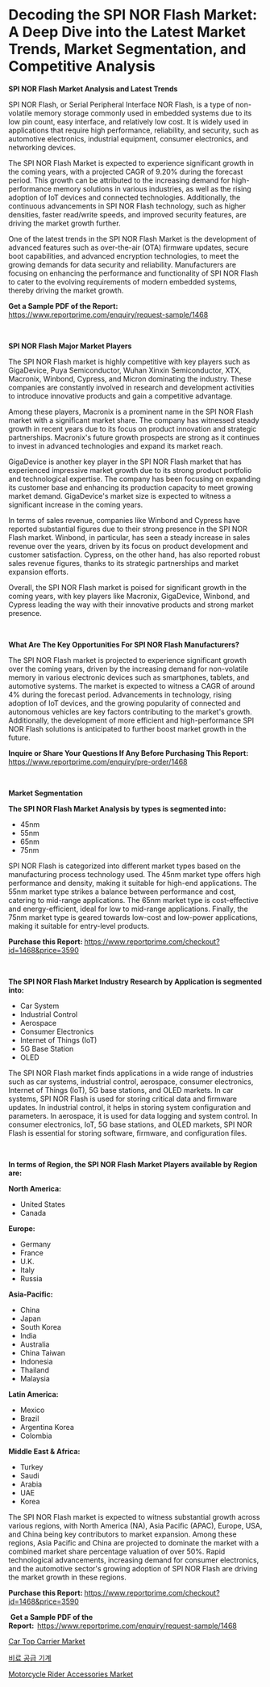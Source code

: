 <p><h1>Decoding the SPI NOR Flash Market: A Deep Dive into the Latest Market Trends, Market Segmentation, and Competitive Analysis</h1></p><p><strong>SPI NOR Flash Market Analysis and Latest Trends</strong></p>
<p><p>SPI NOR Flash, or Serial Peripheral Interface NOR Flash, is a type of non-volatile memory storage commonly used in embedded systems due to its low pin count, easy interface, and relatively low cost. It is widely used in applications that require high performance, reliability, and security, such as automotive electronics, industrial equipment, consumer electronics, and networking devices.</p><p>The SPI NOR Flash Market is expected to experience significant growth in the coming years, with a projected CAGR of 9.20% during the forecast period. This growth can be attributed to the increasing demand for high-performance memory solutions in various industries, as well as the rising adoption of IoT devices and connected technologies. Additionally, the continuous advancements in SPI NOR Flash technology, such as higher densities, faster read/write speeds, and improved security features, are driving the market growth further.</p><p>One of the latest trends in the SPI NOR Flash Market is the development of advanced features such as over-the-air (OTA) firmware updates, secure boot capabilities, and advanced encryption technologies, to meet the growing demands for data security and reliability. Manufacturers are focusing on enhancing the performance and functionality of SPI NOR Flash to cater to the evolving requirements of modern embedded systems, thereby driving the market growth.</p></p>
<p><strong>Get a Sample PDF of the Report:&nbsp;</strong> <a href="https://www.reportprime.com/enquiry/request-sample/1468">https://www.reportprime.com/enquiry/request-sample/1468</a></p>
<p>&nbsp;</p>
<p><strong>SPI NOR Flash Major Market Players</strong></p>
<p><p>The SPI NOR Flash market is highly competitive with key players such as GigaDevice, Puya Semiconductor, Wuhan Xinxin Semiconductor, XTX, Macronix, Winbond, Cypress, and Micron dominating the industry. These companies are constantly involved in research and development activities to introduce innovative products and gain a competitive advantage.</p><p>Among these players, Macronix is a prominent name in the SPI NOR Flash market with a significant market share. The company has witnessed steady growth in recent years due to its focus on product innovation and strategic partnerships. Macronix's future growth prospects are strong as it continues to invest in advanced technologies and expand its market reach.</p><p>GigaDevice is another key player in the SPI NOR Flash market that has experienced impressive market growth due to its strong product portfolio and technological expertise. The company has been focusing on expanding its customer base and enhancing its production capacity to meet growing market demand. GigaDevice's market size is expected to witness a significant increase in the coming years.</p><p>In terms of sales revenue, companies like Winbond and Cypress have reported substantial figures due to their strong presence in the SPI NOR Flash market. Winbond, in particular, has seen a steady increase in sales revenue over the years, driven by its focus on product development and customer satisfaction. Cypress, on the other hand, has also reported robust sales revenue figures, thanks to its strategic partnerships and market expansion efforts.</p><p>Overall, the SPI NOR Flash market is poised for significant growth in the coming years, with key players like Macronix, GigaDevice, Winbond, and Cypress leading the way with their innovative products and strong market presence.</p></p>
<p>&nbsp;</p>
<p><strong>What Are The Key Opportunities For SPI NOR Flash Manufacturers?</strong></p>
<p><p>The SPI NOR Flash market is projected to experience significant growth over the coming years, driven by the increasing demand for non-volatile memory in various electronic devices such as smartphones, tablets, and automotive systems. The market is expected to witness a CAGR of around 4% during the forecast period. Advancements in technology, rising adoption of IoT devices, and the growing popularity of connected and autonomous vehicles are key factors contributing to the market's growth. Additionally, the development of more efficient and high-performance SPI NOR Flash solutions is anticipated to further boost market growth in the future.</p></p>
<p><strong>Inquire or Share Your Questions If Any Before Purchasing This Report:</strong> <a href="https://www.reportprime.com/enquiry/pre-order/1468">https://www.reportprime.com/enquiry/pre-order/1468</a></p>
<p>&nbsp;</p>
<p><strong>Market Segmentation</strong></p>
<p><strong>The SPI NOR Flash Market Analysis by types is segmented into:</strong></p>
<p><ul><li>45nm</li><li>55nm</li><li>65nm</li><li>75nm</li></ul></p>
<p><p>SPI NOR Flash is categorized into different market types based on the manufacturing process technology used. The 45nm market type offers high performance and density, making it suitable for high-end applications. The 55nm market type strikes a balance between performance and cost, catering to mid-range applications. The 65nm market type is cost-effective and energy-efficient, ideal for low to mid-range applications. Finally, the 75nm market type is geared towards low-cost and low-power applications, making it suitable for entry-level products.</p></p>
<p><strong>Purchase this Report:&nbsp;</strong><a href="https://www.reportprime.com/checkout?id=1468&price=3590">https://www.reportprime.com/checkout?id=1468&price=3590</a></p>
<p>&nbsp;</p>
<p><strong>The SPI NOR Flash Market Industry Research by Application is segmented into:</strong></p>
<p><ul><li>Car System</li><li>Industrial Control</li><li>Aerospace</li><li>Consumer Electronics</li><li>Internet of Things (IoT)</li><li>5G Base Station</li><li>OLED</li></ul></p>
<p><p>The SPI NOR Flash market finds applications in a wide range of industries such as car systems, industrial control, aerospace, consumer electronics, Internet of Things (IoT), 5G base stations, and OLED markets. In car systems, SPI NOR Flash is used for storing critical data and firmware updates. In industrial control, it helps in storing system configuration and parameters. In aerospace, it is used for data logging and system control. In consumer electronics, IoT, 5G base stations, and OLED markets, SPI NOR Flash is essential for storing software, firmware, and configuration files.</p></p>
<p>&nbsp;</p>
<p><strong>In terms of Region, the SPI NOR Flash Market Players available by Region are:</strong></p>
<p>
    <p> <strong> North America: </strong>
        <ul>
            <li>United States</li>
            <li>Canada</li>
        </ul>
        </p> 
    <p> <strong> Europe: </strong>
        <ul>
            <li>Germany</li>
            <li>France</li>
            <li>U.K.</li>
            <li>Italy</li>
            <li>Russia</li>
        </ul>
        </p> 
    <p> <strong> Asia-Pacific: </strong>
        <ul>
            <li>China</li>
            <li>Japan</li>
            <li>South Korea</li>
            <li>India</li>
            <li>Australia</li>
            <li>China Taiwan</li>
            <li>Indonesia</li>
            <li>Thailand</li>
            <li>Malaysia</li>
        </ul>
        </p> 
    <p> <strong> Latin America: </strong>
        <ul>
            <li>Mexico</li>
            <li>Brazil</li>
            <li>Argentina Korea</li>
            <li>Colombia</li>
        </ul>
        </p> 
    <p> <strong> Middle East & Africa: </strong>
        <ul>
            <li>Turkey</li>
            <li>Saudi</li>
            <li>Arabia</li>
            <li>UAE</li>
            <li>Korea</li>
        </ul>
    </p>
    </p>
<p><p>The SPI NOR Flash market is expected to witness substantial growth across various regions, with North America (NA), Asia Pacific (APAC), Europe, USA, and China being key contributors to market expansion. Among these regions, Asia Pacific and China are projected to dominate the market with a combined market share percentage valuation of over 50%. Rapid technological advancements, increasing demand for consumer electronics, and the automotive sector's growing adoption of SPI NOR Flash are driving the market growth in these regions.</p></p>
<p><strong>Purchase this Report: </strong><a href="https://www.reportprime.com/checkout?id=1468&price=3590">https://www.reportprime.com/checkout?id=1468&price=3590</a></p>
<p>&nbsp;<strong>Get a Sample PDF of the Report:&nbsp;&nbsp;</strong><a href="https://www.reportprime.com/enquiry/request-sample/1468">https://www.reportprime.com/enquiry/request-sample/1468</a></p>
<p><strong></strong></p>
<p><p><a href="https://issuu.com/reportprime-2/docs/car-top-carrier-market-size-2030.pptx">Car Top Carrier Market</a></p><p><a href="https://github.com/darrellockm3ytan895656/Market-Research-Report-List-1/blob/main/30896278754.md">비료 공급 기계</a></p><p><a href="https://issuu.com/reportprime-2/docs/motorcycle-rider-accessories-market-size-2030.pptx">Motorcycle Rider Accessories Market</a></p></p>